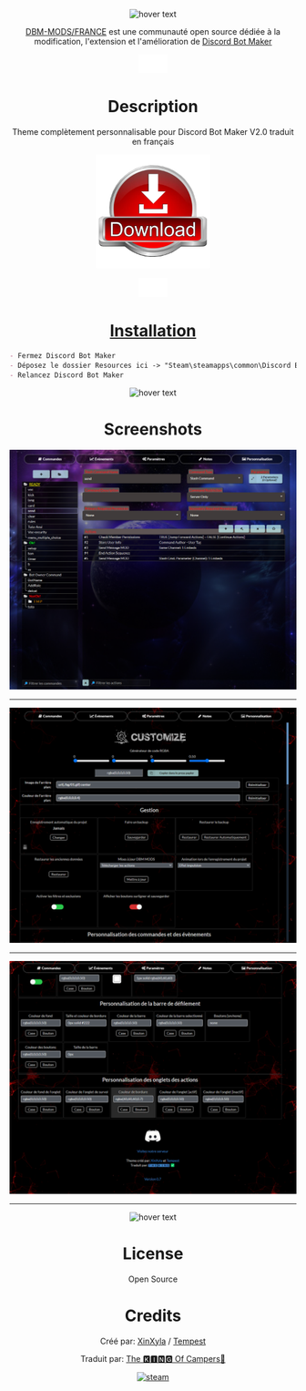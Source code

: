 <p align="center">
  <img src="https://cdn.discordapp.com/attachments/1042197137598976111/1091765843450413167/French-DBM.png" width="350" title="hover text">
</p>

<p align="center">
<a href="https://discord.gg/dHJ776Nndf" rel="nofollow">DBM-MODS/FRANCE</a> est une communauté open source dédiée à la modification, l'extension et l'amélioration de <a href="https://store.steampowered.com/app/682130/Discord_Bot_Maker" rel="nofollow">Discord Bot Maker</a>
</p>

<p align="center">
  <img src="blank.png" width="50" title="hover text">
</p>

<h1 align="center">Description</h1>

<p align="center">Theme complètement personnalisable pour Discord Bot Maker V2.0 traduit en français</p>

<p align="center">
  <a href="https://github.com/TheKingOfCampers/DBM-BUILDER-FRENCH/archive/refs/heads/main.zip"</a>
  <img src="Download.png" width="200">
</p>

<p align="center">
  <img src="/blank.png" width="50" title="hover text">
</p>

<h1 align="center">Installation</h1>

```md
- Fermez Discord Bot Maker
- Déposez le dossier Resources ici -> "Steam\steamapps\common\Discord Bot Maker"
- Relancez Discord Bot Maker
```
<p align="center">
  <img src="https://cdn.discordapp.com/attachments/1042197137598976111/1092031705453436928/blank.png" width="50" title="hover text">
</p>

<h1 align="center">Screenshots</h1>

![Screen0](Screenshots/04.png)

---
![Screen1](Screenshots/02.png)

---
![Screen2](Screenshots/03.png)

---

<p align="center">
  <img src="https://cdn.discordapp.com/attachments/1042197137598976111/1092031705453436928/blank.png" width="50" title="hover text">
</p>

<h1 align="center">License</h1>
<p align="center">Open Source</p>

<h1 align="center">Credits</h1>
<p align="center">
  Créé par: <a href="https://discord.com/users/172782058396057602" rel="nofollow">XinXyla</a> / <a href="https://discord.com/users/321400509326032897" rel="nofollow">Tempest</a>
  </p>
<p align="center">Traduit par: <a href="https://discord.gg/v47mr3DqGh" rel="nofollow">The 🅺🅸🅽🅶 Of Campers👑</a>
  </p>
<p align="center">
  <a href="https://discord.gg/JfZ4G6zXaV" target="_blank" rel="noreferrer"> <img src="https://cdn.discordapp.com/attachments/1042197137598976111/1092019949985337484/discord-loop.gif" alt="steam" width="150" height="150"/>
  </p>

